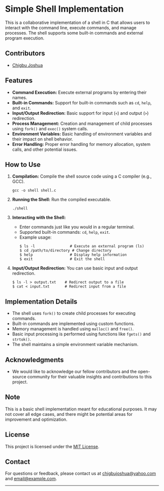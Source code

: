 # Simple Shell Implementation

This is a collaborative implementation of a shell in C that allows users to interact with the command line, execute commands, and manage processes. The shell supports some built-in commands and external program execution.

## Contributors

- [Chigbu Joshua](https://github.com/yungryce)

## Features

- **Command Execution:** Execute external programs by entering their names.
- **Built-in Commands:** Support for built-in commands such as `cd`, `help`, and `exit`.
- **Input/Output Redirection:** Basic support for input (`<`) and output (`>`) redirection.
- **Process Management:** Creation and management of child processes using `fork()` and `exec()` system calls.
- **Environment Variables:** Basic handling of environment variables and their impact on shell behavior.
- **Error Handling:** Proper error handling for memory allocation, system calls, and other potential issues.

## How to Use

1. **Compilation:** Compile the shell source code using a C compiler (e.g., GCC).
   ```
   gcc -o shell shell.c
   ```

2. **Running the Shell:** Run the compiled executable.
   ```
   ./shell
   ```

3. **Interacting with the Shell:**
   - Enter commands just like you would in a regular terminal.
   - Supported built-in commands: `cd`, `help`, `exit`.
   - Example usage:
     ```
     $ ls -l                # Execute an external program (ls)
     $ cd /path/to/directory # Change directory
     $ help                 # Display help information
     $ exit                 # Exit the shell
     ```

4. **Input/Output Redirection:** You can use basic input and output redirection.
   ```
   $ ls -l > output.txt    # Redirect output to a file
   $ cat < input.txt       # Redirect input from a file
   ```

## Implementation Details

- The shell uses `fork()` to create child processes for executing commands.
- Built-in commands are implemented using custom functions.
- Memory management is handled using `malloc()` and `free()`.
- Basic input processing is performed using functions like `fgets()` and `strtok()`.
- The shell maintains a simple environment variable mechanism.

## Acknowledgments

- We would like to acknowledge our fellow contributors and the open-source community for their valuable insights and contributions to this project.

## Note

This is a basic shell implementation meant for educational purposes. It may not cover all edge cases, and there might be potential areas for improvement and optimization.

## License

This project is licensed under the [MIT License](LICENSE).

## Contact

For questions or feedback, please contact us at [chigbujoshua@yahoo.com](mailto:chigbujoshua@yahoo.com) and  [email@example.com](mailto:email@example.com).

---

